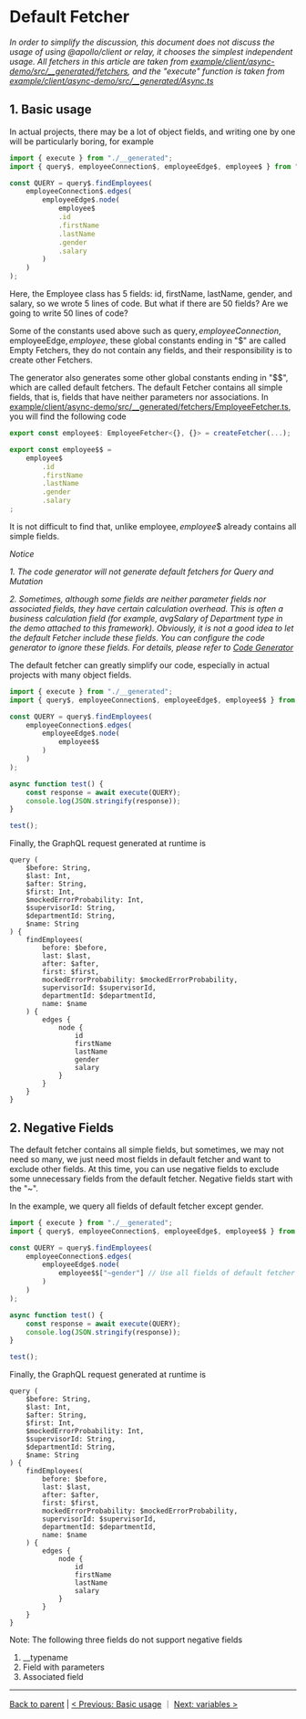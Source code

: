 # Default Fetcher

*In order to simplify the discussion, this document does not discuss the usage of using @apollo/client or relay, it chooses the simplest independent usage. All fetchers in this article are taken from [example/client/async-demo/src/__generated/fetchers](../../example/client/async-demo/src/__generated/fetchers), and the "execute" function is taken from [example/client/async-demo/src/__generated/Async.ts](../../example/client/async-demo/src/__generated/Async.ts)*

## 1. Basic usage

In actual projects, there may be a lot of object fields, and writing one by one will be particularly boring, for example
```ts
import { execute } from "./__generated";
import { query$, employeeConnection$, employeeEdge$, employee$ } from "./__generated/fetchers";

const QUERY = query$.findEmployees(
    employeeConnection$.edges(
        employeeEdge$.node(
            employee$
            .id
            .firstName
            .lastName
            .gender
            .salary
        )
    )
);
```

Here, the Employee class has 5 fields: id, firstName, lastName, gender, and salary, so we wrote 5 lines of code. But what if there are 50 fields? Are we going to write 50 lines of code?

Some of the constants used above such as query$, employeeConnection$, employeeEdge$, employee$, these global constants ending in "$" are called Empty Fetchers, they do not contain any fields, and their responsibility is to create other Fetchers.

The generator also generates some other global constants ending in "$$", which are called default fetchers. The default Fetcher contains all simple fields, that is, fields that have neither parameters nor associations. In [example/client/async-demo/src/__generated/fetchers/EmployeeFetcher.ts](../../example/client/async-demo/src/__generated/fetchers/EmployeeFetcher.ts), you will find the following code
```ts
export const employee$: EmployeeFetcher<{}, {}> = createFetcher(...);

export const employee$$ = 
    employee$
        .id
        .firstName
        .lastName
        .gender
        .salary
;

```
It is not difficult to find that, unlike employee$, employee$$ already contains all simple fields.

*Notice*

*1. The code generator will not generate default fetchers for Query and Mutation*

*2. Sometimes, although some fields are neither parameter fields nor associated fields, they have certain calculation overhead. This is often a business calculation field (for example, avgSalary of Department type in the demo attached to this framework). Obviously, it is not a good idea to let the default Fetcher include these fields. You can configure the code generator to ignore these fields. For details, please refer to [Code Generator](../generator.md)*

The default fetcher can greatly simplify our code, especially in actual projects with many object fields.
```ts
import { execute } from "./__generated";
import { query$, employeeConnection$, employeeEdge$, employee$$ } from "./__generated/fetchers";

const QUERY = query$.findEmployees(
    employeeConnection$.edges(
        employeeEdge$.node(
            employee$$
        )
    )
);

async function test() {
    const response = await execute(QUERY);
    console.log(JSON.stringify(response));
}

test();

```
Finally, the GraphQL request generated at runtime is
```
query (
    $before: String, 
    $last: Int, 
    $after: String, 
    $first: Int, 
    $mockedErrorProbability: Int, 
    $supervisorId: String, 
    $departmentId: String, 
    $name: String
) {
    findEmployees(
        before: $before, 
        last: $last, 
        after: $after, 
        first: $first, 
        mockedErrorProbability: $mockedErrorProbability, 
        supervisorId: $supervisorId, 
        departmentId: $departmentId, 
        name: $name
    ) {
        edges {
            node {
                id
                firstName
                lastName
                gender
                salary
            }
        }
    }
}
```

## 2. Negative Fields

The default fetcher contains all simple fields, but sometimes, we may not need so many, we just need most fields in default fetcher and want to exclude other fields. At this time, you can use negative fields to exclude some unnecessary fields from the default fetcher. Negative fields start with the "~".

In the example, we query all fields of default fetcher except gender.

```ts
import { execute } from "./__generated";
import { query$, employeeConnection$, employeeEdge$, employee$$ } from "./__generated/fetchers";

const QUERY = query$.findEmployees(
    employeeConnection$.edges(
        employeeEdge$.node(
            employee$$["~gender"] // Use all fields of default fetcher except gender
        )
    )
);

async function test() {
    const response = await execute(QUERY);
    console.log(JSON.stringify(response));
}

test();

```
Finally, the GraphQL request generated at runtime is
```
query (
    $before: String, 
    $last: Int, 
    $after: String, 
    $first: Int, 
    $mockedErrorProbability: Int, 
    $supervisorId: String, 
    $departmentId: String, 
    $name: String
) {
    findEmployees(
        before: $before, 
        last: $last, 
        after: $after, 
        first: $first, 
        mockedErrorProbability: $mockedErrorProbability, 
        supervisorId: $supervisorId, 
        departmentId: $departmentId, 
        name: $name
    ) {
        edges {
            node {
                id
                firstName
                lastName
                salary
            }
        }
    }
}
```

Note: The following three fields do not support negative fields

1. __typename
2. Field with parameters
3. Associated field

----------------------
[Back to parent](./README.md) | [< Previous: Basic usage](./basic.md) ｜ [Next: variables >](./variables.md)
